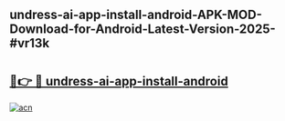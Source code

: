 ## undress-ai-app-install-android-APK-MOD-Download-for-Android-Latest-Version-2025-#vr13k

# <h2><a href="https://bedroomkl.my?title=undress-ai-app-install-android&ref=20M">🔗👉 🔴 undress-ai-app-install-android</a></h2>

[![acn](https://github.com/user-attachments/assets/0f9c940e-d8b0-45ae-aac7-cd30a18b3e1c)](https://bedroomkl.my?title=undress-ai-app-install-android&ref=20M)

